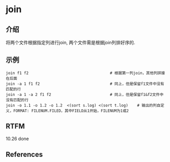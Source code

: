 
# join 

## 介绍

将两个文件根据指定列进行join, 两个文件需是根据join列排好序的.

## 示例

```text
join f1 f2                                    # 根据第一列join，其他列拼接在后面
join -a 1 f1 f2                               # 同上，但是保留f1文件中没有匹配的行
join -a 1 -a 2 f1 f2                          # 同上，但是保留f1&f2文件中没有匹配的行
join -o 1.1 -o 1.2 -o 1.2  <(sort s.log) <(sort t.log)    # 输出的列自定义，FORMAT: FILENUM.FILED，其中FIELD从1开始，FILENUM为1或2
```

## RTFM

10.26 done

## References

